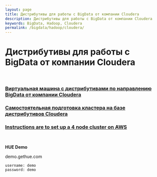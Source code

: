 ```yaml
---
layout: page
title: Дистрибутивы для работы с BigData от компании Cloudera
description: Дистрибутивы для работы с BigData от компании Cloudera
keywords: BigData, Hadoop, Cloudera
permalink: /bigdata/hadoop/cloudera/
---
```


# Дистрибутивы для работы с BigData от компании Cloudera

<br/>

### [Виртуальная машина с дистрибутивами по направлению BigData от компании Cloudera](/bigdata/hadoop/cloudera/quickstart-vm/)

### [Самостоятельная подготовка кластера на базе дистрибутивов Cloudera](//javadev.org/devtools/bigdata/hadoop/install/cloudera/)

### [Instructions are to set up a 4 node cluster on AWS](/bigdata/hadoop/hortonworks/cloudera-4-node-cluster-on-aws/)

<br/>

**HUE Demo**

demo.gethue.com

    username: demo
    password: demo
